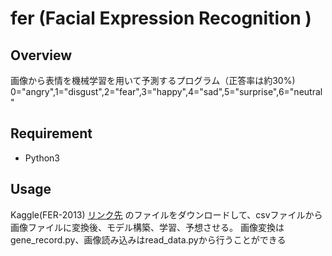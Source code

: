 # fer (Facial Expression Recognition )

## Overview 
画像から表情を機械学習を用いて予測するプログラム（正答率は約30%)
0="angry",1="disgust",2="fear",3="happy",4="sad",5="surprise",6="neutral"
## Requirement
- Python3

## Usage
Kaggle(FER-2013)
[リンク先](https://datarepository.wolframcloud.com/resources/FER-2013)
のファイルをダウンロードして、csvファイルから画像ファイルに変換後、モデル構築、学習、予想させる。
画像変換はgene\_record.py、画像読み込みはread\_data.pyから行うことができる
